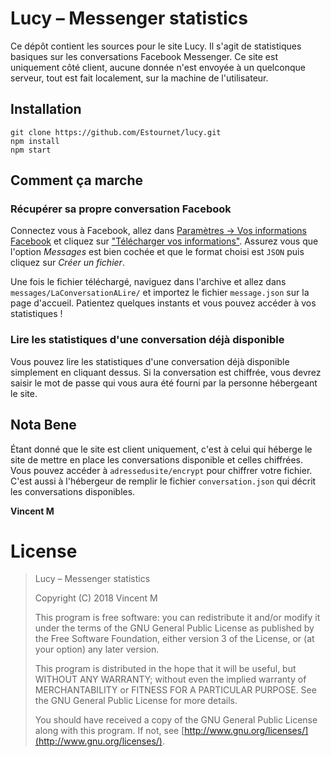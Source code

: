 # Lucy – Messenger statistics

Ce dépôt contient les sources pour le site Lucy. Il s'agit de statistiques basiques sur les conversations Facebook Messenger.
Ce site est uniquement côté client, aucune donnée n'est envoyée à un quelconque serveur, tout est fait localement, sur la machine de l'utilisateur.

## Installation

    git clone https://github.com/Estournet/lucy.git
    npm install
    npm start

## Comment ça marche

### Récupérer sa propre conversation Facebook

Connectez vous à Facebook, allez dans [Paramètres -> Vos informations Facebook](https://www.facebook.com/settings?tab=your_facebook_information)
et cliquez sur ["Télécharger vos informations"](https://www.facebook.com/dyi/?x=AdkyKUsIfjQzOtSt&referrer=yfi_settings).
Assurez vous que l'option *Messages* est bien cochée et que le format choisi est `JSON` puis cliquez sur *Créer un fichier*.

Une fois le fichier téléchargé, naviguez dans l'archive et allez dans `messages/LaConversationALire/` et importez le
fichier `message.json` sur la page d'accueil.
Patientez quelques instants et vous pouvez accéder à vos statistiques !

### Lire les statistiques d'une conversation déjà disponible

Vous pouvez lire les statistiques d'une conversation déjà disponible simplement en cliquant dessus. Si la conversation est chiffrée, 
vous devrez saisir le mot de passe qui vous aura été fourni par la personne hébergeant le site. 

## Nota Bene

Étant donné que le site est client uniquement, c'est à celui qui héberge le site de mettre en place les conversations disponible et celles chiffrées.
Vous pouvez accéder à `adressedusite/encrypt` pour chiffrer votre fichier. C'est aussi à l'hébergeur de remplir le fichier `conversation.json` qui 
décrit les conversations disponibles.

**Vincent M**

# License

>Lucy – Messenger statistics
>
>Copyright (C) 2018  Vincent M
>
>This program is free software: you can redistribute it and/or modify
it under the terms of the GNU General Public License as published by
the Free Software Foundation, either version 3 of the License, or
(at your option) any later version.
>
>This program is distributed in the hope that it will be useful,
but WITHOUT ANY WARRANTY; without even the implied warranty of
MERCHANTABILITY or FITNESS FOR A PARTICULAR PURPOSE.  See the
GNU General Public License for more details.
>
>You should have received a copy of the GNU General Public License
along with this program.  If not, see [http://www.gnu.org/licenses/](http://www.gnu.org/licenses/).